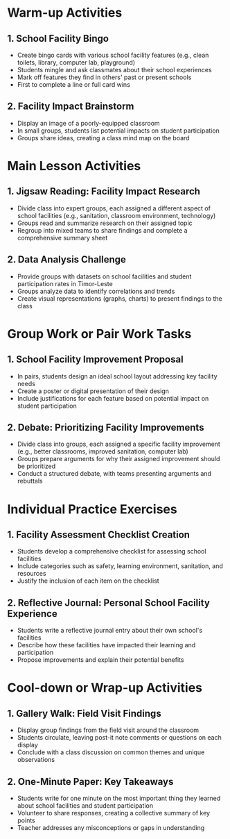 # Warm-up Activities

## 1. School Facility Bingo

- Create bingo cards with various school facility features (e.g., clean toilets, library, computer lab, playground)
- Students mingle and ask classmates about their school experiences
- Mark off features they find in others' past or present schools
- First to complete a line or full card wins

## 2. Facility Impact Brainstorm

- Display an image of a poorly-equipped classroom
- In small groups, students list potential impacts on student participation
- Groups share ideas, creating a class mind map on the board

# Main Lesson Activities

## 1. Jigsaw Reading: Facility Impact Research

- Divide class into expert groups, each assigned a different aspect of school facilities (e.g., sanitation, classroom environment, technology)
- Groups read and summarize research on their assigned topic
- Regroup into mixed teams to share findings and complete a comprehensive summary sheet

## 2. Data Analysis Challenge

- Provide groups with datasets on school facilities and student participation rates in Timor-Leste
- Groups analyze data to identify correlations and trends
- Create visual representations (graphs, charts) to present findings to the class

# Group Work or Pair Work Tasks

## 1. School Facility Improvement Proposal

- In pairs, students design an ideal school layout addressing key facility needs
- Create a poster or digital presentation of their design
- Include justifications for each feature based on potential impact on student participation

## 2. Debate: Prioritizing Facility Improvements

- Divide class into groups, each assigned a specific facility improvement (e.g., better classrooms, improved sanitation, computer lab)
- Groups prepare arguments for why their assigned improvement should be prioritized
- Conduct a structured debate, with teams presenting arguments and rebuttals

# Individual Practice Exercises

## 1. Facility Assessment Checklist Creation

- Students develop a comprehensive checklist for assessing school facilities
- Include categories such as safety, learning environment, sanitation, and resources
- Justify the inclusion of each item on the checklist

## 2. Reflective Journal: Personal School Facility Experience

- Students write a reflective journal entry about their own school's facilities
- Describe how these facilities have impacted their learning and participation
- Propose improvements and explain their potential benefits

# Cool-down or Wrap-up Activities

## 1. Gallery Walk: Field Visit Findings

- Display group findings from the field visit around the classroom
- Students circulate, leaving post-it note comments or questions on each display
- Conclude with a class discussion on common themes and unique observations

## 2. One-Minute Paper: Key Takeaways

- Students write for one minute on the most important thing they learned about school facilities and student participation
- Volunteer to share responses, creating a collective summary of key points
- Teacher addresses any misconceptions or gaps in understanding